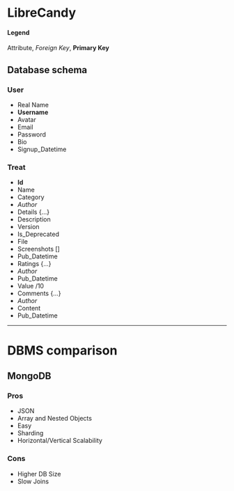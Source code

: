 # LibreCandy

#### Legend

Attribute, *Foreign Key*, **Primary Key**

## Database schema

### User

- Real Name
- **Username**
- Avatar
- Email
- Password
- Bio
- Signup_Datetime

### Treat

- **Id**
- Name
- Category
- *Author*
- Details {...}
 - Description
 - Version
 - Is_Deprecated
 - File
 - Screenshots []
 - Pub_Datetime
- Ratings {...}
 - *Author*
 - Pub_Datetime
 - Value /10
- Comments {...}
 - *Author*
 - Content
 - Pub_Datetime

***

# DBMS comparison

## MongoDB

### Pros

- JSON
- Array and Nested Objects
- Easy
- Sharding
- Horizontal/Vertical Scalability

### Cons

- Higher DB Size
- Slow Joins
